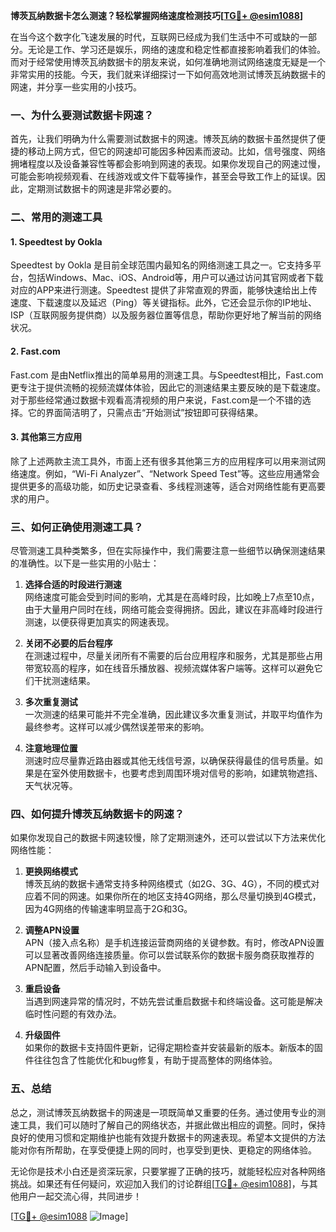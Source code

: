 **博茨瓦纳数据卡怎么测速？轻松掌握网络速度检测技巧[[TG💪+ @esim1088](https://t.me/s/esim1088)]**

在当今这个数字化飞速发展的时代，互联网已经成为我们生活中不可或缺的一部分。无论是工作、学习还是娱乐，网络的速度和稳定性都直接影响着我们的体验。而对于经常使用博茨瓦纳数据卡的朋友来说，如何准确地测试网络速度无疑是一个非常实用的技能。今天，我们就来详细探讨一下如何高效地测试博茨瓦纳数据卡的网速，并分享一些实用的小技巧。

### 一、为什么要测试数据卡网速？

首先，让我们明确为什么需要测试数据卡的网速。博茨瓦纳的数据卡虽然提供了便捷的移动上网方式，但它的网速却可能因多种因素而波动。比如，信号强度、网络拥堵程度以及设备兼容性等都会影响到网速的表现。如果你发现自己的网速过慢，可能会影响视频观看、在线游戏或文件下载等操作，甚至会导致工作上的延误。因此，定期测试数据卡的网速是非常必要的。

### 二、常用的测速工具

#### 1. Speedtest by Ookla
Speedtest by Ookla 是目前全球范围内最知名的网络测速工具之一。它支持多平台，包括Windows、Mac、iOS、Android等，用户可以通过访问其官网或者下载对应的APP来进行测速。Speedtest 提供了非常直观的界面，能够快速给出上传速度、下载速度以及延迟（Ping）等关键指标。此外，它还会显示你的IP地址、ISP（互联网服务提供商）以及服务器位置等信息，帮助你更好地了解当前的网络状况。

#### 2. Fast.com
Fast.com 是由Netflix推出的简单易用的测速工具。与Speedtest相比，Fast.com更专注于提供流畅的视频流媒体体验，因此它的测速结果主要反映的是下载速度。对于那些经常通过数据卡观看高清视频的用户来说，Fast.com是一个不错的选择。它的界面简洁明了，只需点击“开始测试”按钮即可获得结果。

#### 3. 其他第三方应用
除了上述两款主流工具外，市面上还有很多其他第三方的应用程序可以用来测试网络速度。例如，“Wi-Fi Analyzer”、“Network Speed Test”等。这些应用通常会提供更多的高级功能，如历史记录查看、多线程测速等，适合对网络性能有更高要求的用户。

### 三、如何正确使用测速工具？

尽管测速工具种类繁多，但在实际操作中，我们需要注意一些细节以确保测速结果的准确性。以下是一些实用的小贴士：

1. **选择合适的时段进行测速**  
   网络速度可能会受到时间的影响，尤其是在高峰时段，比如晚上7点至10点，由于大量用户同时在线，网络可能会变得拥挤。因此，建议在非高峰时段进行测速，以便获得更加真实的网速表现。

2. **关闭不必要的后台程序**  
   在测速过程中，尽量关闭所有不需要的后台应用程序和服务，尤其是那些占用带宽较高的程序，如在线音乐播放器、视频流媒体客户端等。这样可以避免它们干扰测速结果。

3. **多次重复测试**  
   一次测速的结果可能并不完全准确，因此建议多次重复测试，并取平均值作为最终参考。这样可以减少偶然误差带来的影响。

4. **注意地理位置**  
   测速时应尽量靠近路由器或其他无线信号源，以确保获得最佳的信号质量。如果是在室外使用数据卡，也要考虑到周围环境对信号的影响，如建筑物遮挡、天气状况等。

### 四、如何提升博茨瓦纳数据卡的网速？

如果你发现自己的数据卡网速较慢，除了定期测速外，还可以尝试以下方法来优化网络性能：

1. **更换网络模式**  
   博茨瓦纳的数据卡通常支持多种网络模式（如2G、3G、4G），不同的模式对应着不同的网速。如果你所在的地区支持4G网络，那么尽量切换到4G模式，因为4G网络的传输速率明显高于2G和3G。

2. **调整APN设置**  
   APN（接入点名称）是手机连接运营商网络的关键参数。有时，修改APN设置可以显著改善网络连接质量。你可以尝试联系你的数据卡服务商获取推荐的APN配置，然后手动输入到设备中。

3. **重启设备**  
   当遇到网速异常的情况时，不妨先尝试重启数据卡和终端设备。这可能是解决临时性问题的有效办法。

4. **升级固件**  
   如果你的数据卡支持固件更新，记得定期检查并安装最新的版本。新版本的固件往往包含了性能优化和bug修复，有助于提高整体的网络体验。

### 五、总结

总之，测试博茨瓦纳数据卡的网速是一项既简单又重要的任务。通过使用专业的测速工具，我们可以随时了解自己的网络状态，并据此做出相应的调整。同时，保持良好的使用习惯和定期维护也能有效提升数据卡的网速表现。希望本文提供的方法能对你有所帮助，在享受便捷上网的同时，也享受到更快、更稳定的网络体验。

无论你是技术小白还是资深玩家，只要掌握了正确的技巧，就能轻松应对各种网络挑战。如果还有任何疑问，欢迎加入我们的讨论群组[[TG💪+ @esim1088](https://t.me/s/esim1088)]，与其他用户一起交流心得，共同进步！

[[TG💪+ @esim1088](https://t.me/s/esim1088) ![Image](https://i.postimg.cc/4NQfJmqS/Snipaste-2025-05-13-00-14-12.png)]
